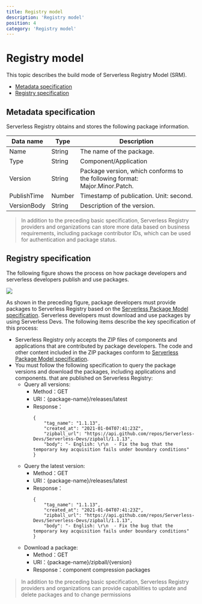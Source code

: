 ```yaml
---
title: Registry model
description: 'Registry model'
position: 4
category: 'Registry model'
---
```



# Registry model

This topic describes the build mode of Serverless Registry Model (SRM).

- [Metadata specification](#Metadata-specification)
- [Registry specification](#Registry-specification)

## Metadata specification

Serverless Registry obtains and stores the following package information.

| Data name   | Type   | Description                                                  |
| ----------- | ------ | ------------------------------------------------------------ |
| Name        | String | The name of the package.                                     |
| Type        | String | Component/Application                                        |
| Version     | String | Package version, which conforms  to the following format: Major.Minor.Patch. |
| PublishTime | Number | Timestamp of publication. Unit:  second.                     |
| VersionBody | String | Description of the version.                                  |

> In addition to the preceding basic specification, Serverless Registry providers and organizations can store more data based on business requirements, including package contributor IDs, which can be used for authentication and package status.

## Registry specification

The following figure shows the process on how package developers and serverless developers publish and use packages.

![](https://serverless-article-picture.oss-cn-hangzhou.aliyuncs.com/1631783208215_20210916090651949970.png)

As shown in the preceding figure, package developers must provide packages to Serverless Registry based on the [Serverless Package Model specification](../serverless_package_model). Serverless developers must download and use packages by using Serverless Devs. The following items describe the key specification of this process:

- Serverless Registry only accepts the ZIP files of components and applications that are contributed by package developers. The code and other content included in the ZIP packages conform to [Serverless Package Model specification](../serverless_package_model).
- You must follow the following specification to query the package versions and download the packages, including applications and components. that are published on Serverless Registry:
    - Query all versions:
        - Method：GET
        - URI：{package-name}/releases/latest
        - Response：
            ```
            {
                "tag_name": "1.1.13",
                "created_at": "2021-01-04T07:41:23Z",
                "zipball_url": "https://api.github.com/repos/Serverless-Devs/Serverless-Devs/zipball/1.1.13",
                "body": "- English: \r\n  - Fix the bug that the temporary key acquisition fails under boundary conditions"
            }
            ```
    - Query the latest version:
        - Method：GET
        - URI：{package-name}/releases/latest
        - Response：
            ```
            {
                "tag_name": "1.1.13",
                "created_at": "2021-01-04T07:41:23Z",
                "zipball_url": "https://api.github.com/repos/Serverless-Devs/Serverless-Devs/zipball/1.1.13",
                "body": "- English: \r\n  - Fix the bug that the temporary key acquisition fails under boundary conditions"
            }
            ```
    - Download a package:
        - Method：GET
        - URI：{package-name}/zipball/{version}
        - Response：component compression packages

> In addition to the preceding basic specification, Serverless Registry providers and organizations can provide capabilities to update and delete packages and to change permissions 
